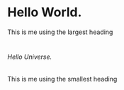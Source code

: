 # <h1> Hello World.
This is me using the largest heading

# <h6> Hello Universe.
This is me using the smallest heading
